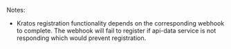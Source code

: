 Notes: 
- Kratos registration functionality depends on the corresponding webhook to complete. The webhook will fail to register if api-data service is not responding which would prevent registration.